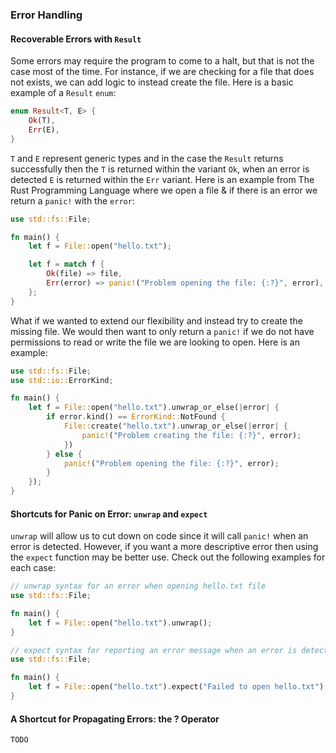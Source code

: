 ### Error Handling

#### Recoverable Errors with `Result`
Some errors may require the program to come to a halt, but that is not the case most of the time. For instance, if we are checking for a file that does not exists, we can add logic to instead create the file. Here is a basic example of a `Result` `enum`:
```rust
enum Result<T, E> {
    Ok(T),
    Err(E),
}
```
`T` and `E` represent generic types and in the case the `Result` returns successfully then the `T` is returned within the variant `Ok`, when an error is detected `E` is returned within the `Err` variant.
Here is an example from The Rust Programming Language where we open a file & if there is an error we return a `panic!` with the `error`:
```rust
use std::fs::File;

fn main() {
    let f = File::open("hello.txt");

    let f = match f {
        Ok(file) => file,
        Err(error) => panic!("Problem opening the file: {:?}", error),
    };
}
```

What if we wanted to extend our flexibility and instead try to create the missing file. We would then want to only return a `panic!` if we do not have permissions to read or write the file we are looking to open. Here is an example:
```rust
use std::fs::File;
use std::io::ErrorKind;

fn main() {
    let f = File::open("hello.txt").unwrap_or_else(|error| {
        if error.kind() == ErrorKind::NotFound {
            File::create("hello.txt").unwrap_or_else(|error| {
                panic!("Problem creating the file: {:?}", error);
            })
        } else {
            panic!("Problem opening the file: {:?}", error);
        }
    });
}
```

#### Shortcuts for Panic on Error: `unwrap` and `expect`
`unwrap` will allow us to cut down on code since it will call `panic!` when an error is detected. However, if you want a more descriptive error then using the `expect` function may be better use. Check out the following examples for each case:
```rust
// unwrap syntax for an error when opening hello.txt file
use std::fs::File;

fn main() {
    let f = File::open("hello.txt").unwrap();
}

// expect syntax for reporting an error message when an error is detected when opening hello.txt
use std::fs::File;

fn main() {
    let f = File::open("hello.txt").expect("Failed to open hello.txt");
}
```

#### A Shortcut for Propagating Errors: the ? Operator
`TODO`